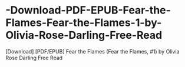# -Download-PDF-EPUB-Fear-the-Flames-Fear-the-Flames-1-by-Olivia-Rose-Darling-Free-Read
[Download] [PDF/EPUB] Fear the Flames (Fear the Flames, #1) by Olivia Rose Darling Free Read
